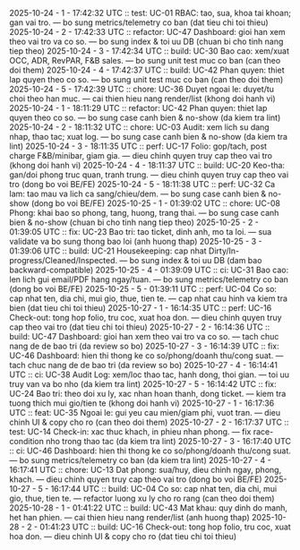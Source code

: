 2025-10-24 - 1 - 17:42:32 UTC :: test: UC-01 RBAC: tao, sua, khoa tai khoan; gan vai tro. — bo sung metrics/telemetry co ban (dat tieu chi toi thieu)
2025-10-24 - 2 - 17:42:33 UTC :: refactor: UC-47 Dashboard: gioi han xem theo vai tro va co so. — bo sung index & toi uu DB (chuan bi cho tinh nang tiep theo)
2025-10-24 - 3 - 17:42:34 UTC :: build: UC-30 Bao cao: xem/xuat OCC, ADR, RevPAR, F&B sales. — bo sung unit test muc co ban (can theo doi them)
2025-10-24 - 4 - 17:42:37 UTC :: build: UC-42 Phan quyen: thiet lap quyen theo co so. — bo sung unit test muc co ban (can theo doi them)
2025-10-24 - 5 - 17:42:39 UTC :: chore: UC-36 Duyet ngoai le: duyet/tu choi theo han muc. — cai thien hieu nang render/list (khong doi hanh vi)
2025-10-24 - 1 - 18:11:29 UTC :: refactor: UC-42 Phan quyen: thiet lap quyen theo co so. — bo sung case canh bien & no-show (da kiem tra lint)
2025-10-24 - 2 - 18:11:32 UTC :: chore: UC-03 Audit: xem lich su dang nhap, thao tac; xuat log. — bo sung case canh bien & no-show (da kiem tra lint)
2025-10-24 - 3 - 18:11:35 UTC :: perf: UC-17 Folio: gop/tach, post charge F&B/minibar, giam gia. — dieu chinh quyen truy cap theo vai tro (khong doi hanh vi)
2025-10-24 - 4 - 18:11:37 UTC :: build: UC-20 Keo-tha: gan/doi phong truc quan, tranh trung. — dieu chinh quyen truy cap theo vai tro (dong bo voi BE/FE)
2025-10-24 - 5 - 18:11:38 UTC :: perf: UC-32 Ca lam: tao mau va lich ca sang/chieu/dem. — bo sung case canh bien & no-show (dong bo voi BE/FE)
2025-10-25 - 1 - 01:39:02 UTC :: chore: UC-08 Phong: khai bao so phong, tang, huong, trang thai. — bo sung case canh bien & no-show (chuan bi cho tinh nang tiep theo)
2025-10-25 - 2 - 01:39:05 UTC :: fix: UC-23 Bao tri: tao ticket, dinh anh, mo ta loi. — sua validate va bo sung thong bao loi (anh huong thap)
2025-10-25 - 3 - 01:39:06 UTC :: build: UC-21 Housekeeping: cap nhat Dirty/In-progress/Cleaned/Inspected. — bo sung index & toi uu DB (dam bao backward-compatible)
2025-10-25 - 4 - 01:39:09 UTC :: ci: UC-31 Bao cao: len lich gui email/PDF hang ngay/tuan. — bo sung metrics/telemetry co ban (dong bo voi BE/FE)
2025-10-25 - 5 - 01:39:11 UTC :: perf: UC-04 Co so: cap nhat ten, dia chi, mui gio, thue, tien te. — cap nhat cau hinh va kiem tra bien (dat tieu chi toi thieu)
2025-10-27 - 1 - 16:14:35 UTC :: perf: UC-16 Check-out: tong hop folio, tru coc, xuat hoa don. — dieu chinh quyen truy cap theo vai tro (dat tieu chi toi thieu)
2025-10-27 - 2 - 16:14:36 UTC :: build: UC-47 Dashboard: gioi han xem theo vai tro va co so. — tach chuc nang de de bao tri (da review so bo)
2025-10-27 - 3 - 16:14:39 UTC :: fix: UC-46 Dashboard: hien thi thong ke co so/phong/doanh thu/cong suat. — tach chuc nang de de bao tri (da review so bo)
2025-10-27 - 4 - 16:14:41 UTC :: ci: UC-38 Audit Log: xem/loc thao tac, hanh dong, thoi gian. — toi uu truy van va bo nho (da kiem tra lint)
2025-10-27 - 5 - 16:14:42 UTC :: fix: UC-24 Bao tri: theo doi xu ly, xac nhan hoan thanh, dong ticket. — kiem tra tuong thich mui gio/tien te (khong doi hanh vi)
2025-10-27 - 1 - 16:17:36 UTC :: feat: UC-35 Ngoai le: gui yeu cau mien/giam phi, vuot tran. — dieu chinh UI & copy cho ro (can theo doi them)
2025-10-27 - 2 - 16:17:37 UTC :: test: UC-14 Check-in: xac thuc khach, in phieu nhan phong. — fix race-condition nho trong thao tac (da kiem tra lint)
2025-10-27 - 3 - 16:17:40 UTC :: ci: UC-46 Dashboard: hien thi thong ke co so/phong/doanh thu/cong suat. — bo sung metrics/telemetry co ban (da kiem tra lint)
2025-10-27 - 4 - 16:17:41 UTC :: chore: UC-13 Dat phong: sua/huy, dieu chinh ngay, phong, khach. — dieu chinh quyen truy cap theo vai tro (dong bo voi BE/FE)
2025-10-27 - 5 - 16:17:44 UTC :: build: UC-04 Co so: cap nhat ten, dia chi, mui gio, thue, tien te. — refactor luong xu ly cho ro rang (can theo doi them)
2025-10-28 - 1 - 01:41:22 UTC :: build: UC-43 Mat khau: quy dinh do manh, het han phien. — cai thien hieu nang render/list (anh huong thap)
2025-10-28 - 2 - 01:41:23 UTC :: build: UC-16 Check-out: tong hop folio, tru coc, xuat hoa don. — dieu chinh UI & copy cho ro (dat tieu chi toi thieu)
